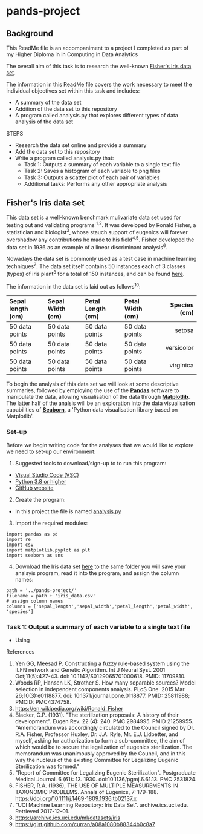 # pands-project

## Background


This ReadMe file is an accompaniment to a project I completed as part of my Higher Diploma in in Computing in Data Analytics

The overall aim of this task is to research the well-known [Fisher's Iris data set](https://en.wikipedia.org/wiki/Iris_flower_data_set).

The information in this ReadMe file covers the work necessary to meet the individual objectives set within this task and includes: 
* A summary of the data set
* Addition of the data set to this repository
* A program called analysis.py that explores different types of data analysis of the data set

STEPS
* Research the data set online and provide a summary
* Add the data set to this repository
* Write a program called analysis.py that:
  * Task 1: Outputs a summary of each variable to a single text file
  * Task 2: Saves a histogram of each variable to png files
  * Task 3: Outputs a scatter plot of each pair of variables
  * Additional tasks: Performs any other appropriate analysis


## Fisher's Iris data set

This data set is a well-known benchmark mulivariate data set used for testing out and validating programs <sup>1,2</sup>. It was developed by Ronald Fisher, a statistician and biologist<sup>3</sup>, whose stauch support of eugenics will forever overshadow any contributions he made to his field<sup>4,5</sup>. Fisher developed the data set in 1936 as an example of a linear discriminant analysis<sup>6</sup>.

Nowadays the data set is commonly used as a test case in machine learning techniques<sup>7</sup>. The data set itself contains 50 instances each of 3 classes (types) of iris plant<sup>8</sup> for a total of 150 instances, and can be found [here](https://archive.ics.uci.edu/ml/datasets/iris). 

The information in the data set is laid out as follows<sup>10</sup>:

| Sepal length (cm)  | Sepal Width (cm)    | Petal Length (cm)  | Petal Width (cm)  | Species (cm)  |
|:---------------|:---------------|:--------------|:--------------|----------:|
| 50 data points | 50 data points | 50 data points| 50 data points| setosa    |
| 50 data points | 50 data points | 50 data points| 50 data points| versicolor|
| 50 data points | 50 data points | 50 data points| 50 data points| virginica |

To begin the analysis of this data set we will look at some descriptive summaries, followed by employing the use of the [**Pandas**](https://pandas.pydata.org/) software to manipulate the data, allowing visualisation of the data through [**Matplotlib**](https://matplotlib.org/). The latter half of the analsis will be an exploration into the data visualisation capabilities of [**Seaborn**](https://seaborn.pydata.org/), a 'Python data visualisation library based on Matplotlib'.

### Set-up

Before we begin writing code for the analyses that we would like to explore we need to set-up our environment: 

1. Suggested tools to download/sign-up to to run this program:
* [Visual Studio Code (VSC)](https://code.visualstudio.com/) 
* [Python 3.8 or higher](https://www.python.org/)
* [GitHub website](https://github.com/)

2. Create the program: 
* In this project the file is named [analysis.py](https://github.com/ESutton567/pands-project/blob/main/analysis.py)

3. Import the required modules:
~~~
import pandas as pd
import re
import csv
import matplotlib.pyplot as plt
import seaborn as sns
~~~

4. Download the Iris data set [here](https://archive.ics.uci.edu/ml/datasets/iris) to the same folder you will save your analsyis program, read it into the program, and assign the column names:

~~~
path = '../pands-project/'
filename = path + 'iris_data.csv'
# assign column names
columns = ['sepal_length','sepal_width','petal_length','petal_width', 'species']
~~~


### Task 1: Output a summary of each variable to a single text file

* Using 















References
1. Yen GG, Meesad P. Constructing a fuzzy rule-based system using the ILFN network and Genetic Algorithm. Int J Neural Syst. 2001 Oct;11(5):427-43. doi: 10.1142/S0129065701000618. PMID: 11709810.
2. Woods RP, Hansen LK, Strother S. How many separable sources? Model selection in independent components analysis. PLoS One. 2015 Mar 26;10(3):e0118877. doi: 10.1371/journal.pone.0118877. PMID: 25811988; PMCID: PMC4374758.
3. https://en.wikipedia.org/wiki/Ronald_Fisher
4. Blacker, C.P. (1931). "The sterilization proposals: A history of their development". Eugen Rev. 22 (4): 240. PMC 2984995. PMID 21259955. "Amemorandum was accordingly circulated to the Council signed by Dr. R.A. Fisher, Professor Huxley, Dr. J.A. Ryle, Mr. E.J. Lidbetter, and myself, asking for authorization to form a sub-committee, the aim of which would be to secure the legalization of eugenics sterilization. The memorandum was unanimously approved by the Council, and in this way the nucleus of the existing Committee for Legalizing Eugenic Sterilization was formed."
5. "Report of Committee for Legalizing Eugenic Sterilization". Postgraduate Medical Journal. 6 (61): 13. 1930. doi:10.1136/pgmj.6.61.13. PMC 2531824.
6. FISHER, R.A. (1936), THE USE OF MULTIPLE MEASUREMENTS IN TAXONOMIC PROBLEMS. Annals of Eugenics, 7: 179-188. https://doi.org/10.1111/j.1469-1809.1936.tb02137.x
7. "UCI Machine Learning Repository: Iris Data Set". archive.ics.uci.edu. Retrieved 2017-12-01.
8. https://archive.ics.uci.edu/ml/datasets/iris
9. https://gist.github.com/curran/a08a1080b88344b0c8a7


